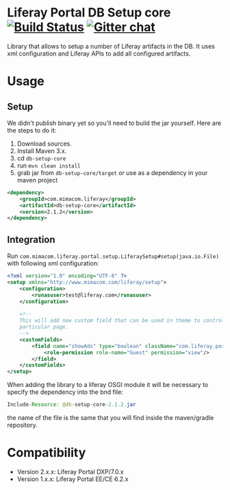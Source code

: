 # Liferay Portal DB Setup core [![Build Status](https://travis-ci.org/mimacom/liferay-db-setup-core.svg?branch=master)](https://travis-ci.org/mimacom/liferay-db-setup-core) [![Gitter chat](https://badges.gitter.im/mimacom/liferay-db-setup-core.png)](https://gitter.im/mimacom/liferay-db-setup-core)
Library that allows to setup a number of Liferay artifacts in the DB. It uses xml configuration and Liferay APIs to add all configured artifacts.

# Usage
## Setup
We didn't publish binary yet so you'll need to build the jar yourself. Here are the steps to do it:

1. Download sources.
1. Install Maven 3.x.
1. cd <code>db-setup-core</code>
1. run <code>mvn clean install</code>
1. grab jar from <code>db-setup-core/target</code> or use as a dependency in your maven project
```xml
<dependency>
    <groupId>com.mimacom.liferay</groupId>
    <artifactId>db-setup-core</artifactId>
    <version>2.1.2</version>
</dependency>
```

## Integration
Run <code>com.mimacom.liferay.portal.setup.LiferaySetup#setup(java.io.File)</code> with following xml configuration:
```xml
<?xml version="1.0" encoding="UTF-8" ?>
<setup xmlns="http://www.mimacom.com/liferay/setup">
    <configuration>
        <runasuser>test@liferay.com</runasuser>
    </configuration>
 
    <!--
    This will add new custom field that can be used in theme to control if ads should display on
    particular page.
    -->
    <customFields>
        <field name="showAds" type="boolean" className="com.liferay.portal.model.Layout">
            <role-permission role-name="Guest" permission="view"/>
        </field>
    </customFields>
</setup>
```
When adding the library to a liferay OSGI module it will be necessary to specify the dependency into the bnd file:
```java
Include-Resource: @db-setup-core-2.1.2.jar
```
the name of the file is the same that you will find inside the maven/gradle repository.

# Compatibility
* Version 2.x.x: Liferay Portal DXP/7.0.x
* Version 1.x.x: Liferay Portal EE/CE 6.2.x


